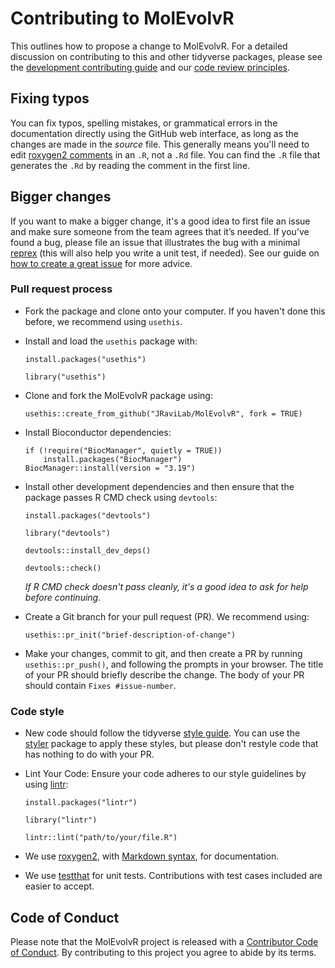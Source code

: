 # Contributing to MolEvolvR

This outlines how to propose a change to MolEvolvR.
For a detailed discussion on contributing to this and other tidyverse packages, please see the [development contributing guide](https://rstd.io/tidy-contrib) and our [code review principles](https://code-review.tidyverse.org/).

## Fixing typos

You can fix typos, spelling mistakes, or grammatical errors in the documentation directly using the GitHub web interface, as long as the changes are made in the _source_ file.
This generally means you'll need to edit [roxygen2 comments](https://roxygen2.r-lib.org/articles/roxygen2.html) in an `.R`, not a `.Rd` file.
You can find the `.R` file that generates the `.Rd` by reading the comment in the first line.

## Bigger changes

If you want to make a bigger change, it's a good idea to first file an issue and make sure someone from the team agrees that it’s needed.
If you’ve found a bug, please file an issue that illustrates the bug with a minimal
[reprex](https://www.tidyverse.org/help/#reprex) (this will also help you write a unit test, if needed).
See our guide on [how to create a great issue](https://code-review.tidyverse.org/issues/) for more advice.

### Pull request process

- Fork the package and clone onto your computer. If you haven't done this before, we recommend using `usethis`.

- Install and load the `usethis` package with:

  ```
  install.packages("usethis")

  library("usethis")
  ```

- Clone and fork the MolEvolvR package using:
  ```
  usethis::create_from_github("JRaviLab/MolEvolvR", fork = TRUE)
  ```
- Install Bioconductor dependencies:

  ```
  if (!require("BiocManager", quietly = TRUE))
      install.packages("BiocManager")
  BiocManager::install(version = "3.19")
  ```

- Install other development dependencies and then ensure that the package passes R CMD check using `devtools`:

  ```
  install.packages("devtools")

  library("devtools")

  devtools::install_dev_deps()

  devtools::check()
  ```

  _If R CMD check doesn't pass cleanly, it's a good idea to ask for help before continuing._

- Create a Git branch for your pull request (PR). We recommend using:

  ```
  usethis::pr_init("brief-description-of-change")
  ```

- Make your changes, commit to git, and then create a PR by running `usethis::pr_push()`, and following the prompts in your browser.
  The title of your PR should briefly describe the change.
  The body of your PR should contain `Fixes #issue-number`.

<!-- *  For user-facing changes, add a bullet to the top of `NEWS.md` (i.e. just below the first header). Follow the style described in <https://style.tidyverse.org/news.html>. -->

<!-- No NEWS.md file exists at the moment. Suggest restoring this line when the file exists to avoid a y confusion.-->

### Code style

- New code should follow the tidyverse [style guide](https://style.tidyverse.org).
  You can use the [styler](https://CRAN.R-project.org/package=styler) package to apply these styles, but please don't restyle code that has nothing to do with your PR.
- Lint Your Code: Ensure your code adheres to our style guidelines by using [lintr](https://lintr.r-lib.org/):

  ```
  install.packages("lintr")

  library("lintr")

  lintr::lint("path/to/your/file.R")
  ```

- We use [roxygen2](https://cran.r-project.org/package=roxygen2), with [Markdown syntax](https://cran.r-project.org/web/packages/roxygen2/vignettes/rd-formatting.html), for documentation.

- We use [testthat](https://cran.r-project.org/package=testthat) for unit tests.
  Contributions with test cases included are easier to accept.

## Code of Conduct

Please note that the MolEvolvR project is released with a
[Contributor Code of Conduct](CODE_OF_CONDUCT.md). By contributing to this
project you agree to abide by its terms.
